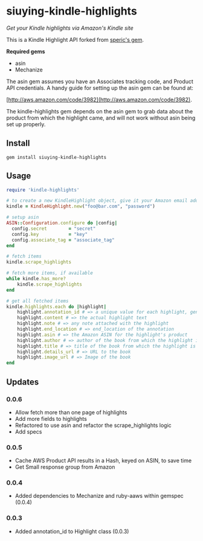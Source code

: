 siuying-kindle-highlights
============

*Get your Kindle highlights via Amazon's Kindle site*

This is a Kindle Highlight API forked from [speric's gem](https://github.com/speric/kindle-highlights).

**Required gems**

* asin
* Mechanize

The asin gem assumes you have an Associates tracking code, and Product API credentials.  A handy guide for setting up the asin gem can be found at:

[http://aws.amazon.com/code/3982](http://aws.amazon.com/code/3982).

The kindle-highlights gem depends on the asin gem to grab data about the product from which the highlight came, and will not work without asin being set up properly.

## Install

	gem install siuying-kindle-highlights

## Usage

```ruby
require 'kindle-highlights'

# to create a new KindleHighlight object, give it your Amazon email address and password	
kindle = KindleHighlight.new("foo@bar.com", "password")

# setup asin    
ASIN::Configuration.configure do |config|
  config.secret        = "secret"
  config.key           = "key"
  config.associate_tag = "associate_tag"
end

# fetch items
kindle.scrape_highlights

# fetch more items, if available
while kindle.has_more?
	kindle.scrape_highlights  
end

# get all fetched items
kindle.highlights.each do |highlight|
	highlight.annotation_id # => a unique value for each highlight, generated by Amazon
	highlight.content # => the actual highlight text
	highlight.note # => any note attached with the highlight
	highlight.end_location # => end_location of the annotation
	highlight.asin # => the Amazon ASIN for the highlight's product
	highlight.author # => author of the book from which the highlight is taken
	highlight.title # => title of the book from which the highlight is taken
	highlight.details_url # => URL to the book
	highlight.image_url # => Image of the book
end
```

## Updates

### 0.0.6

* Allow fetch more than one page of highlights
* Add more fields to highlights
* Refactored to use asin and refactor the scrape_highlights logic
* Add specs

### 0.0.5

* Cache AWS Product API results in a Hash, keyed on ASIN, to save time
* Get Small response group from Amazon

### 0.0.4
* Added dependencies to Mechanize and ruby-aaws within gemspec (0.0.4)

### 0.0.3

* Added annotation_id to Highlight class (0.0.3)
